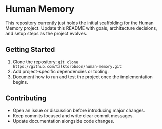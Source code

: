 # Human Memory

This repository currently just holds the initial scaffolding for the Human Memory project. Update this README with goals, architecture decisions, and setup steps as the project evolves.

## Getting Started

1. Clone the repository: `git clone https://github.com/talktorobson/human-memory.git`
2. Add project-specific dependencies or tooling.
3. Document how to run and test the project once the implementation begins.

## Contributing

- Open an issue or discussion before introducing major changes.
- Keep commits focused and write clear commit messages.
- Update documentation alongside code changes.
